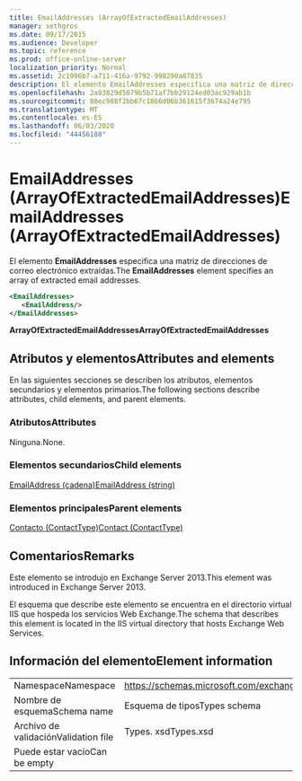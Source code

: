 ```yaml
---
title: EmailAddresses (ArrayOfExtractedEmailAddresses)
manager: sethgros
ms.date: 09/17/2015
ms.audience: Developer
ms.topic: reference
ms.prod: office-online-server
localization_priority: Normal
ms.assetid: 2c1996b7-a711-416a-9792-998290a87835
description: El elemento EmailAddresses especifica una matriz de direcciones de correo electrónico extraídas.
ms.openlocfilehash: 2a93829d5079b5b71af7bb29124ed03ac929ab1b
ms.sourcegitcommit: 88ec988f2bb67c1866d06b361615f3674a24e795
ms.translationtype: MT
ms.contentlocale: es-ES
ms.lasthandoff: 06/03/2020
ms.locfileid: "44456188"
---
```

# <a name="emailaddresses-arrayofextractedemailaddresses"></a><span data-ttu-id="2a062-103">EmailAddresses (ArrayOfExtractedEmailAddresses)</span><span class="sxs-lookup"><span data-stu-id="2a062-103">EmailAddresses (ArrayOfExtractedEmailAddresses)</span></span>

<span data-ttu-id="2a062-104">El elemento **EmailAddresses** especifica una matriz de direcciones de correo electrónico extraídas.</span><span class="sxs-lookup"><span data-stu-id="2a062-104">The **EmailAddresses** element specifies an array of extracted email addresses.</span></span> 
  
```XML
<EmailAddresses>
   <EmailAddress/>
</EmailAddresses>
```

 <span data-ttu-id="2a062-105">**ArrayOfExtractedEmailAddresses**</span><span class="sxs-lookup"><span data-stu-id="2a062-105">**ArrayOfExtractedEmailAddresses**</span></span>
## <a name="attributes-and-elements"></a><span data-ttu-id="2a062-106">Atributos y elementos</span><span class="sxs-lookup"><span data-stu-id="2a062-106">Attributes and elements</span></span>

<span data-ttu-id="2a062-107">En las siguientes secciones se describen los atributos, elementos secundarios y elementos primarios.</span><span class="sxs-lookup"><span data-stu-id="2a062-107">The following sections describe attributes, child elements, and parent elements.</span></span>
  
### <a name="attributes"></a><span data-ttu-id="2a062-108">Atributos</span><span class="sxs-lookup"><span data-stu-id="2a062-108">Attributes</span></span>

<span data-ttu-id="2a062-109">Ninguna.</span><span class="sxs-lookup"><span data-stu-id="2a062-109">None.</span></span>
  
### <a name="child-elements"></a><span data-ttu-id="2a062-110">Elementos secundarios</span><span class="sxs-lookup"><span data-stu-id="2a062-110">Child elements</span></span>

[<span data-ttu-id="2a062-111">EmailAddress (cadena)</span><span class="sxs-lookup"><span data-stu-id="2a062-111">EmailAddress (string)</span></span>](emailaddress-string.md)
  
### <a name="parent-elements"></a><span data-ttu-id="2a062-112">Elementos principales</span><span class="sxs-lookup"><span data-stu-id="2a062-112">Parent elements</span></span>

[<span data-ttu-id="2a062-113">Contacto (ContactType)</span><span class="sxs-lookup"><span data-stu-id="2a062-113">Contact (ContactType)</span></span>](contact-contacttype.md)
  
## <a name="remarks"></a><span data-ttu-id="2a062-114">Comentarios</span><span class="sxs-lookup"><span data-stu-id="2a062-114">Remarks</span></span>

<span data-ttu-id="2a062-115">Este elemento se introdujo en Exchange Server 2013.</span><span class="sxs-lookup"><span data-stu-id="2a062-115">This element was introduced in Exchange Server 2013.</span></span>
  
<span data-ttu-id="2a062-116">El esquema que describe este elemento se encuentra en el directorio virtual IIS que hospeda los servicios Web Exchange.</span><span class="sxs-lookup"><span data-stu-id="2a062-116">The schema that describes this element is located in the IIS virtual directory that hosts Exchange Web Services.</span></span>
  
## <a name="element-information"></a><span data-ttu-id="2a062-117">Información del elemento</span><span class="sxs-lookup"><span data-stu-id="2a062-117">Element information</span></span>

|||
|:-----|:-----|
|<span data-ttu-id="2a062-118">Namespace</span><span class="sxs-lookup"><span data-stu-id="2a062-118">Namespace</span></span>  <br/> |https://schemas.microsoft.com/exchange/services/2006/types  <br/> |
|<span data-ttu-id="2a062-119">Nombre de esquema</span><span class="sxs-lookup"><span data-stu-id="2a062-119">Schema name</span></span>  <br/> |<span data-ttu-id="2a062-120">Esquema de tipos</span><span class="sxs-lookup"><span data-stu-id="2a062-120">Types schema</span></span>  <br/> |
|<span data-ttu-id="2a062-121">Archivo de validación</span><span class="sxs-lookup"><span data-stu-id="2a062-121">Validation file</span></span>  <br/> |<span data-ttu-id="2a062-122">Types. xsd</span><span class="sxs-lookup"><span data-stu-id="2a062-122">Types.xsd</span></span>  <br/> |
|<span data-ttu-id="2a062-123">Puede estar vacío</span><span class="sxs-lookup"><span data-stu-id="2a062-123">Can be empty</span></span>  <br/> ||
   

